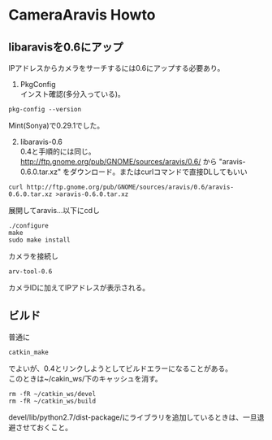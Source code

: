 # CameraAravis Howto

## libaravisを0.6にアップ  
IPアドレスからカメラをサーチするには0.6にアップする必要あり。

1. PkgConfig  
インスト確認(多分入っている)。
~~~
pkg-config --version
~~~
Mint(Sonya)で0.29.1でした。

2. libaravis-0.6  
0.4と手順的には同じ。  
http://ftp.gnome.org/pub/GNOME/sources/aravis/0.6/  から  "aravis-0.6.0.tar.xz" をダウンロード。またはcurlコマンドで直接DLしてもいい
~~~
curl http://ftp.gnome.org/pub/GNOME/sources/aravis/0.6/aravis-0.6.0.tar.xz >aravis-0.6.0.tar.xz
~~~
展開してaravis...以下にcdし
~~~
./configure
make
sudo make install
~~~
カメラを接続し
~~~
arv-tool-0.6
~~~
カメラIDに加えてIPアドレスが表示される。

## ビルド  
普通に
~~~
catkin_make
~~~
でよいが、0.4とリンクしようとしてビルドエラーになることがある。  
このときは~/cakin_ws/下のキャッシュを消す。
~~~
rm -fR ~/catkin_ws/devel
rm -fR ~/catkin_ws/build
~~~
devel/lib/python2.7/dist-package/にライブラリを追加しているときは、一旦退避させておくこと。
